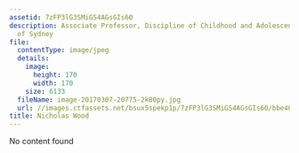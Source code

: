 ```yaml
---
assetid: 7zFP3lG3SMiGS4AGsGIs60
description: Associate Professor, Discipline of Childhood and Adolescent Health, University
  of Sydney
file:
  contentType: image/jpeg
  details:
    image:
      height: 170
      width: 170
    size: 6133
  fileName: image-20170307-20775-2k80py.jpg
  url: //images.ctfassets.net/bsux5spekp1p/7zFP3lG3SMiGS4AGsGIs60/bbe46eca8e91a0bfba7e3668288b3296/image-20170307-20775-2k80py.jpg
title: Nicholas Wood
---
```

No content found
